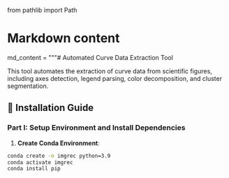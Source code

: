 from pathlib import Path

# Markdown content
md_content = """# Automated Curve Data Extraction Tool

This tool automates the extraction of curve data from scientific figures, including axes detection, legend parsing, color decomposition, and cluster segmentation.

## 🔧 Installation Guide

### Part I: Setup Environment and Install Dependencies

1. **Create Conda Environment**:

```bash
conda create -n imgrec python=3.9
conda activate imgrec
conda install pip
